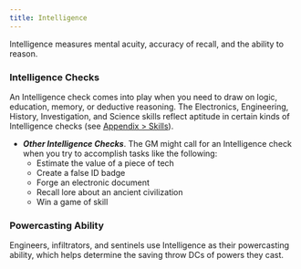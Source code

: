 ```yaml
---
title: Intelligence
---
```

Intelligence measures mental acuity, accuracy of recall, and the ability to reason.

### Intelligence Checks

An Intelligence check comes into play when you need to draw on logic, education, memory, or deductive reasoning. The
Electronics, Engineering, History, Investigation, and Science skills reflect aptitude in certain kinds of Intelligence checks (see [Appendix > Skills](/appendix/skills)).

- __*Other Intelligence Checks*__. The GM might call for an Intelligence check when you try to accomplish tasks like the following:
  - Estimate the value of a piece of tech
  - Create a false ID badge
  - Forge an electronic document
  - Recall lore about an ancient civilization
  - Win a game of skill

### Powercasting Ability
Engineers, infiltrators, and sentinels use Intelligence as their powercasting ability, which helps determine the saving
throw DCs of powers they cast.

<me-source-reference pages="81-82"></me-source-reference>

